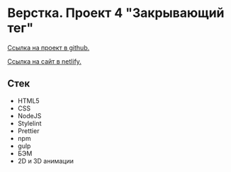 # Верстка. Проект 4 "Закрывающий тег"

[Ссылка на проект в github.](https://github.com/Farjey57/zakrivayuschiy-teg-f "Закрывающий тег")

[Ссылка на сайт в netlify.](https://farjey57.github.io/zakrivayuschiy-teg-f/ "Закрывающий тег")

## Стек

* HTML5
* CSS
* NodeJS
* Stylelint
* Prettier
* npm
* gulp
* БЭМ
* 2D и 3D анимации